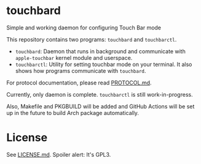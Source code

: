# touchbard
Simple and working daemon for configuring Touch Bar mode

This repository contains two programs: `touchbard` and `touchbarctl`.

 * `touchbard`: Daemon that runs in background and communicate with `apple-touchbar` kernel module and userspace.
 * `touchbarctl`: Utility for setting touchbar mode on your terminal. It also shows how programs communicate with `touchbard`.

For protocol documentation, please read [PROTOCOL.md](PROTOCOL.md).

Currently, only daemon is complete. `touchbarctl` is still work-in-progress.

Also, Makefile and PKGBUILD will be added and GitHub Actions will be set up in the future to build Arch package automatically.

# License
See [LICENSE.md](LICENSE.md). Spoiler alert: It's GPL3.
